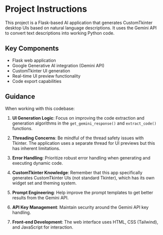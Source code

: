 <!-- Use this file to provide workspace-specific custom instructions to Copilot. For more details, visit https://code.visualstudio.com/docs/copilot/copilot-customization#_use-a-githubcopilotinstructionsmd-file -->

# Project Instructions

This project is a Flask-based AI application that generates CustomTkinter desktop UIs based on natural language descriptions. It uses the Gemini API to convert text descriptions into working Python code.

## Key Components

- Flask web application
- Google Generative AI integration (Gemini API)
- CustomTkinter UI generation
- Real-time UI preview functionality
- Code export capabilities

## Guidance

When working with this codebase:

1. **UI Generation Logic**: Focus on improving the code extraction and generation algorithms in the `get_gemini_response()` and `extract_code()` functions.

2. **Threading Concerns**: Be mindful of the thread safety issues with Tkinter. The application uses a separate thread for UI previews but this has inherent limitations.

3. **Error Handling**: Prioritize robust error handling when generating and executing dynamic code.

4. **CustomTkinter Knowledge**: Remember that this app specifically generates CustomTkinter UIs (not standard Tkinter), which has its own widget set and theming system.

5. **Prompt Engineering**: Help improve the prompt templates to get better results from the Gemini API.

6. **API Key Management**: Maintain security around the Gemini API key handling.

7. **Front-end Development**: The web interface uses HTML, CSS (Tailwind), and JavaScript for interaction.
